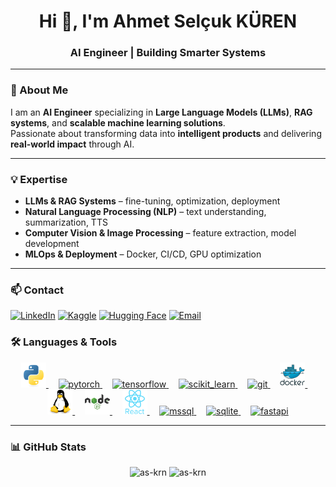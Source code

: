 <h1 align="center">Hi 👋, I'm Ahmet Selçuk KÜREN</h1>
<h3 align="center">AI Engineer | Building Smarter Systems</h3>

---

### 🌱 About Me
I am an **AI Engineer** specializing in **Large Language Models (LLMs)**, **RAG systems**, and **scalable machine learning solutions**.  
Passionate about transforming data into **intelligent products** and delivering **real-world impact** through AI.  

---

### 💡 Expertise
- **LLMs & RAG Systems** – fine-tuning, optimization, deployment  
- **Natural Language Processing (NLP)** – text understanding, summarization, TTS  
- **Computer Vision & Image Processing** – feature extraction, model development  
- **MLOps & Deployment** – Docker, CI/CD, GPU optimization  

---

### 📫 Contact
[![LinkedIn](https://img.shields.io/badge/LinkedIn-Connect-blue?style=flat-square&logo=linkedin)](https://www.linkedin.com/in/ahmet-sel%c3%a7uk-k%c3%bcren-654267235/)
[![Kaggle](https://img.shields.io/badge/Kaggle-Expert-20BEFF?style=flat-square&logo=kaggle)](https://kaggle.com/ahmetselukkren)
[![Hugging Face](https://img.shields.io/badge/🤗%20Hugging%20Face-Models-yellow?style=flat-square)](https://huggingface.co/as-krn)
[![Email](https://img.shields.io/badge/Email-Contact-red?style=flat-square&logo=gmail)](mailto:ahmtkren@gmail.com)

### 🛠️ Languages & Tools
<p align="center">
<a href="https://www.python.org" target="_blank" rel="noreferrer">
  <img src="https://raw.githubusercontent.com/devicons/devicon/master/icons/python/python-original.svg" alt="python" width="40" height="40"/>
</a>&nbsp;&nbsp;&nbsp;
<a href="https://pytorch.org/" target="_blank" rel="noreferrer">
  <img src="https://www.vectorlogo.zone/logos/pytorch/pytorch-icon.svg" alt="pytorch" width="40" height="40"/>
</a>&nbsp;&nbsp;&nbsp;
<a href="https://www.tensorflow.org" target="_blank" rel="noreferrer">
  <img src="https://www.vectorlogo.zone/logos/tensorflow/tensorflow-icon.svg" alt="tensorflow" width="40" height="40"/>
</a>&nbsp;&nbsp;&nbsp;
<a href="https://scikit-learn.org/" target="_blank" rel="noreferrer">
  <img src="https://upload.wikimedia.org/wikipedia/commons/0/05/Scikit_learn_logo_small.svg" alt="scikit_learn" width="40" height="40"/>
</a>&nbsp;&nbsp;&nbsp;
<a href="https://git-scm.com/" target="_blank" rel="noreferrer">
  <img src="https://www.vectorlogo.zone/logos/git-scm/git-scm-icon.svg" alt="git" width="40" height="40"/>
</a>&nbsp;&nbsp;&nbsp;
<a href="https://www.docker.com/" target="_blank" rel="noreferrer">
  <img src="https://raw.githubusercontent.com/devicons/devicon/master/icons/docker/docker-original-wordmark.svg" alt="docker" width="40" height="40"/>
</a>&nbsp;&nbsp;&nbsp;
<a href="https://www.linux.org/" target="_blank" rel="noreferrer">
  <img src="https://raw.githubusercontent.com/devicons/devicon/master/icons/linux/linux-original.svg" alt="linux" width="40" height="40"/>
</a>&nbsp;&nbsp;&nbsp;
<a href="https://nodejs.org" target="_blank" rel="noreferrer">
  <img src="https://raw.githubusercontent.com/devicons/devicon/master/icons/nodejs/nodejs-original-wordmark.svg" alt="nodejs" width="40" height="40"/>
</a>&nbsp;&nbsp;&nbsp;
<a href="https://reactjs.org/" target="_blank" rel="noreferrer">
  <img src="https://raw.githubusercontent.com/devicons/devicon/master/icons/react/react-original-wordmark.svg" alt="react" width="40" height="40"/>
</a>&nbsp;&nbsp;&nbsp;
<a href="https://www.microsoft.com/sql-server" target="_blank" rel="noreferrer">
  <img src="https://www.svgrepo.com/show/303229/microsoft-sql-server-logo.svg" alt="mssql" width="40" height="40"/>
</a>&nbsp;&nbsp;&nbsp;
<a href="https://www.sqlite.org/" target="_blank" rel="noreferrer">
  <img src="https://www.vectorlogo.zone/logos/sqlite/sqlite-icon.svg" alt="sqlite" width="40" height="40"/>
</a>&nbsp;&nbsp;&nbsp;
<a href="https://fastapi.tiangolo.com/" target="_blank" rel="noreferrer">
  <img src="https://cdn.worldvectorlogo.com/logos/fastapi-1.svg" alt="fastapi" width="40" height="40"/>
</a>
</p>




---

### 📊 GitHub Stats
<p align="center">
  <img src="https://github-readme-stats.vercel.app/api?username=as-krn&show_icons=true&theme=tokyonight" alt="as-krn" />
  <img src="https://github-readme-stats.vercel.app/api/top-langs?username=as-krn&show_icons=true&locale=en&layout=compact&theme=tokyonight" alt="as-krn" />
</p>
